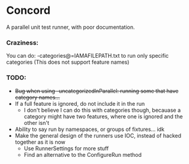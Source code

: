Concord
=======

A parallel unit test runner, with poor documentation.

### Craziness:
You can do: -categories@=IAMAFILEPATH.txt  to run only specific categories
(This does not support feature names)

### TODO:
* ~~Bug when using -uncategorizedInParallel: running some that have category names...~~
* If a full feature is ignored, do not include it in the run
  * I don't believe I can do this with categories though, becauase a category might have two features, where one is ignored and the other isn't
* Ability to say run by namespaces, or groups of fixtures... idk
* Make the general design of the runners use IOC, instead of hacked together as it is now
  * Use RunnerSettings for more stuff
  * Find an alternative to the ConfigureRun method
